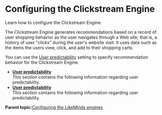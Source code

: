 # Configuring the Clickstream Engine

Learn how to configure the Clickstream Engine.

The Clickstream Engine generates recommendations based on a record of user shopping behavior as the user navigates through a Web site; that is, a history of user "clicks" during the user's website visit. It uses data such as the items the users view, click, and add to their shopping carts.

You can use the [User predictability](pzn_user_predictability.md) setting to specify recommendation behavior for the Clickstream Engine.

-   **[User predictability](../pzn/pzn_user_predictability.md)**  
This section contains the following information regarding user predictability.
-   **[User predictability](../pzn/pzn_user_predictability.md)**  
This section contains the following information regarding user predictability.

**Parent topic:**[Configuring the LikeMinds engines](../pzn/pzn_configure_likeminds_engines.md)


